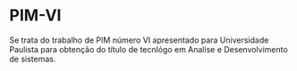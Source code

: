 # PIM-VI
Se trata do trabalho de PIM número VI apresentado para Universidade Paulista para obtenção do título de tecnlógo em Analise e Desenvolvimento de sistemas.
